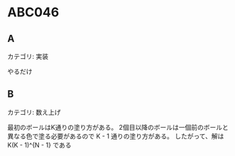 # ABC046

## A
カテゴリ: 実装

やるだけ

## B
カテゴリ: 数え上げ

最初のボールはK通りの塗り方がある。
2個目以降のボールは一個前のボールと異なる色で塗る必要があるので K - 1 通りの塗り方がある。
したがって、解は K(K - 1)^{N - 1} である
